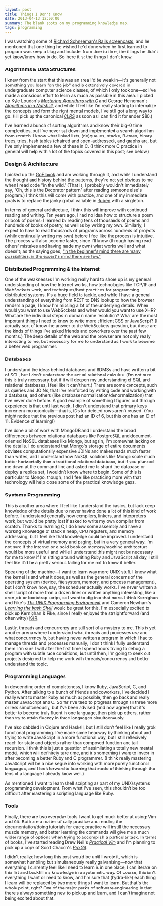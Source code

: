 ```yaml
---
layout: post
title: Things I Don't Know
date: 2013-04-13 12:00:00
summary: The blank spots on my programming knowledge map.
tags: programming
---
```


I was watching some of [Richard Schneeman's Rails screencasts](http://www.schneems.com/ut-rails/), and he mentioned that one thing he wished he'd done when he first learned to program was keep a blog and include, from time to time, the things he didn't yet know/know how to do. So, here it is: the things I don't know.

### Algorithms & Data Structures
I knew from the start that this was an area I'd be weak in&mdash;it's generally not something you learn "on the job" and is extensively covered in undergraduate computer science classes, of which I only took one&mdash;so I've made a conscious effort to learn as much as possible in this area. I picked up Kyle Loudon's [*Mastering Algorithms with C*](http://www.amazon.com/Mastering-Algorithms-C-Kyle-Loudon/dp/1565924533) and George Heineman's [*Algorithms in a Nutshell*](http://www.amazon.com/Algorithms-Nutshell-OReilly-George-Heineman/dp/059651624X/), and while I feel like I'm really starting to internalize the concepts and form the right mental models, I've still got a long way to go. (I'll pick up the canonical [*CLRS*](http://www.amazon.com/Introduction-Algorithms-Thomas-H-Cormen/dp/0262033844/) as soon as I can find it for under $80.)

I've learned a bunch of sorting algorithms and know their big-O time complexities, but I've never sat down and implemented a search algorithm from scratch. I know what linked lists, (de)queues, stacks, B-trees, binary trees, tries, hash tables (chained and open-addressed), and graphs are, but I've only implemented a few of these in C. (I think more C practice in general will help with a lot of the topics covered in this post; see below.)

### Design & Architecture
I picked up the [GoF book](http://www.amazon.com/Design-Patterns-Elements-Reusable-Object-Oriented/dp/0201633612/) and am working through it, and while I understand the thought and history behind the patterns, they're not yet obvious to me when I read code "in the wild." (That is, I probably wouldn't immediately say, "Oh, this is the Decorator pattern" after reading someone else's program.) I think this will come with practice, and one of my immediate goals is to replace the janky global variable in [Ruben](https://github.com/ericqweinstein/ruben) with a singleton.

In terms of general architecture, I think this will improve with continued reading and writing. Ten years ago, I had no idea how to structure a poem or book of poems; I learned by reading tens of thousands of poems and hundreds of books of poetry, as well as by writing my own. Similarly, I expect to have to read thousands of programs across hundreds of projects (while continually writing my own) before I feel like the process is intuitive. The process will also become faster, since I'll know (through having read others' mistakes and having made my own) what works well and what doesn't; as the saying goes, ["In the beginner's mind there are many possibilities, in the expert's mind there are few."](http://en.wikipedia.org/wiki/Shoshin)

### Distributed Programming & the Internet
One of the weaknesses I'm working really hard to shore up is my general understanding of how the Internet works, how technologies like TCP/IP and WebSockets work, and techniques/best practices for programming distributed systems. It's a huge field to tackle, and while I have a general understanding of everything from REST to DNS lookup to how the browser renders a page, I know I'm missing a lot of the underlying details. When would you want to use WebSockets and when would you want to use XHR? What are the individual steps in domain name resolution? What are the most important things I need to know to write more efficient CSS or JavaScript? (I actually sort of know the answer to the WebSockets question, but these are the kinds of things I've asked friends and coworkers over the past few months.) The deep details of the web and the browser are not only really interesting to me, but necessary for me to understand as I work to become a better web programmer.

### Databases
I understand the ideas behind databases and RDMSs and have written a bit of SQL, but I don't understand the actual relational calculus. (I'm not sure this is truly necessary, but if it will deepen my understanding of SQL and relational databases, I feel like it can't hurt.) There are some concepts, such as queries and JOINs, that I've reinforced by writing code and working with a database, and others (like database normalization/denormalization) that I've never done before. A good example of something I figured out through experience is that until last week, I didn't understand that primary keys increment monotonically&mdash;that is, IDs for deleted rows aren't reused. (You might notice that the previous post had an ID of 6, but this one has an ID of 11. Evidence of learning!)

I've done a bit of work with MongoDB and I understand the broad differences between relational databases like PostgreSQL and document-oriented NoSQL databases like Mongo, but again, I'm somewhat lacking on the details. I do understand that Mongo's storage of entire documents obviates computationally expensive JOINs and makes reads much faster than writes, and I understand how NoSQL solutions like Mongo scale much better horizontally than a traditional relational database, but if you plunked me down at the command line and asked me to shard the database or deploy a replica set, I wouldn't know where to begin. Some of this is particular to Mongo, though, and I feel like practicing more with that technology will help close some of the practical knowledge gaps.

### Systems Programming
This is another area where I feel like I understand the basics, but lack deep knowledge of the details due to never having done a lot of this kind of work before. I understand generally how compilers, linkers, and interpreters work, but would be pretty lost if asked to write my own compiler from scratch. Thanks to learning C, I do know some assembly and have a working knowledge of stack & heap, CPU registers, and memory addressing, but I feel like that knowledge could be improved. I understand the concepts of virtual memory and paging, but in a very general way. I'm not sure if the Internet or a solid book on memory/machine architecture would be more useful, and while I understand this might not be necessary for me to know if I'm sitting around writing Ruby and JavaScript all day, I still feel like it'd be a pretty serious failing for me not to know it better.

Speaking of the machine&mdash;I want to learn way more UNIX stuff. I know what the kernel is and what it does, as well as the general concerns of the operating system (device, file system, memory, and process management), but I don't know how, say, the scheduler actually works. I've never written a shell script of more than a dozen lines or written anything interesting, like a cron job or bootstrap script, so I want to dig into that more. I think Kernighan and Pike's [*The UNIX Programming Environment*](http://www.amazon.com/Unix-Programming-Environment-Prentice-Hall-Software/dp/013937681X/) and Cameron Newham's [*Learning the bash Shell*](http://www.amazon.com/Learning-bash-Shell-Programming-Nutshell/dp/0596009658/) would be great for this. I'm especially excited to pick up Kernighan & Pike, since I really enjoyed the straightforward (and often witty) [K&R](http://www.amazon.com/Programming-Language-2nd-Brian-Kernighan/dp/0131103628/).

Lastly, threads and concurrency are still sort of a mystery to me. This is yet another arena where I understand what threads and processes *are* and what concurrency *is*, but having never written a program in which I had to manage threads and processes manually, I don't think I fully understand them. I'm sure I will after the first time I spend hours trying to debug a program with subtle race conditions, but until then, I'm going to seek out projects designed to help me work with threads/concurrency and better understand the topic.

### Programming Languages
In descending order of completeness, I know Ruby, JavaScript, C, and Python. After talking to a bunch of friends and coworkers, I've decided I really want to master Ruby as much as possible, then go back and really master JavaScript and C. So far I've tried to progress through all three more or less simultaneously, but I've been advised (and now agree) that it's better to become truly fluent in one language, then pick up others, rather than try to attain fluency in three languages simultaenously.

I've also dabbled in Clojure and Haskell, but I still don't feel like I really grok functional programming. I've made some headway by thinking about and trying to write JavaScript in a more functional way, but I still reflexively reach for state and objects rather than composed function and tail recursion. I think this is just a question of assimilating a totally new mental model, which will definitely take time, and it's something I want to invest in after becoming a better Ruby and C programmer. (I think really mastering JavaScript will be a nice segue into working with more purely functional languages, and I look forward to learning that mode of thinking through the lens of a language I already know well.)

As mentioned, I want to learn shell scripting as part of my UNIX/systems programming development. From what I've seen, this shouldn't be too difficult after mastering a scripting language like Ruby.

### Tools
Finally, there are two everyday tools I want to get much better at using: Vim and Git. Both are a matter of daily practice and reading the documentation/doing tutorials for each; practice will instill the necessary muscle memory, and better learning the commands will give me a much wider range of options when trying to accomplish a particular task. In terms of books, I've started reading Drew Neil's [*Practical Vim*](http://www.amazon.com/Practical-Vim-Thought-Pragmatic-Programmers/dp/1934356980/) and I'm planning to pick up a copy of Scott Chacon's [*Pro Git*](http://www.amazon.com/Pro-Git-Scott-Chacon/dp/1430218339/).

I didn't realize how long this post would be until I wrote it, which is somewhat humbling but simultaneously really galvanizing&mdash;now that everything I currently feel like I need to learn is in one place, I can iterate on this list and backfill my knowledge in a systematic way. Of course, this isn't everything I want or need to know, and I'm sure that (hydra-like) each thing I learn will be replaced by two more things I want to learn. But that's the whole point, right? One of the major perks of software engineering is that there's always something new to pick up and learn, and I can't imagine not being excited about that.

